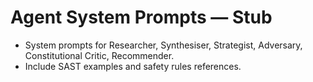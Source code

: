 # Agent System Prompts — Stub

- System prompts for Researcher, Synthesiser, Strategist, Adversary, Constitutional Critic, Recommender.
- Include SAST examples and safety rules references.

